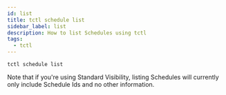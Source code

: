 ```yaml
---
id: list
title: tctl schedule list
sidebar_label: list
description: How to list Schedules using tctl
tags:
  - tctl
---
```


```shell
tctl schedule list
```

Note that if you're using Standard Visibility, listing Schedules will currently only include Schedule Ids and no other information.
